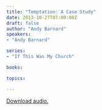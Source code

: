 ```yaml
---
title: "Temptation: A Case Study"
date: 2013-10-27T07:00:00Z
draft: false
author: "Andy Barnard"
speakers:
- "Andy Barnard"

series:
- "If This Was My Church"

books:

topics:

---
```

[Download audio.](https://s3.amazonaws.com/highway/sermons/2013_10/27_Temptation_A_Case_Study.mp3)